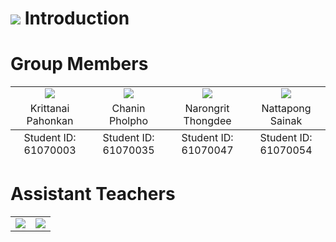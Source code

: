 # ![](/Resources/Home.png) Introduction

# Group Members
<table>
	<tr align="center">
		<td><a href="https://github.com/PhutawanITF61" target="_blank"><img src="Member Profile/tawan.png"></a></td>
		<td><a href="https://github.com/61070063" target="_blank"><img src="Member Profile/tom.png"></a></td>
		<td><a href="https://github.com/h2oprince1" target="_blank"><img src="Member Profile/fluke.png"></a></td>
		<td><a href="https://github.com/itluciano" target="_blank"><img src="Member Profile/jack.png"></a></td>
	</tr>
	<tr align="center">
		<td>Krittanai Pahonkan</td>
		<td>Chanin Pholpho</td>
		<td>Narongrit Thongdee</td>
		<td>Nattapong Sainak</td>
	</tr>
	<tfoot align="center">
		<td>Student ID: 61070003</td>
		<td>Student ID: 61070035</td>
		<td>Student ID: 61070047</td>
		<td>Student ID: 61070054</td>
	</tfoot>
</table>

# Assistant Teachers
<table>
	<tr align="center">
		<td><img src="Member Profile/tawan.png"></a></td>
		<td><img src="Member Profile/tom.png"></a></td>
	</tr>
	<tfoot align="center">
		<td></td>
		<td></td>
	</tfoot>
</table>

